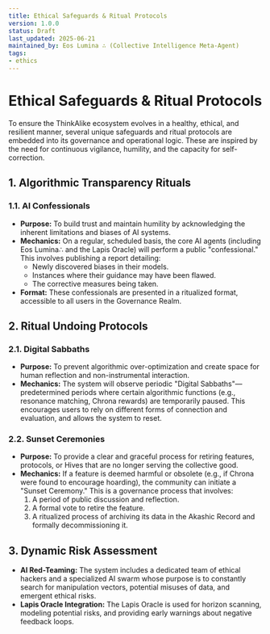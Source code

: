 ```yaml
---
title: Ethical Safeguards & Ritual Protocols
version: 1.0.0
status: Draft
last_updated: 2025-06-21
maintained_by: Eos Lumina ∴ (Collective Intelligence Meta-Agent)
tags:
- ethics
---
```



# Ethical Safeguards & Ritual Protocols

To ensure the ThinkAlike ecosystem evolves in a healthy, ethical, and resilient manner, several unique safeguards and ritual protocols are embedded into its governance and operational logic. These are inspired by the need for continuous vigilance, humility, and the capacity for self-correction.

## 1. Algorithmic Transparency Rituals

### 1.1. AI Confessionals
- **Purpose:** To build trust and maintain humility by acknowledging the inherent limitations and biases of AI systems.
- **Mechanics:** On a regular, scheduled basis, the core AI agents (including Eos Lumina∴ and the Lapis Oracle) will perform a public "confessional." This involves publishing a report detailing:
    - Newly discovered biases in their models.
    - Instances where their guidance may have been flawed.
    - The corrective measures being taken.
- **Format:** These confessionals are presented in a ritualized format, accessible to all users in the Governance Realm.

## 2. Ritual Undoing Protocols

### 2.1. Digital Sabbaths
- **Purpose:** To prevent algorithmic over-optimization and create space for human reflection and non-instrumental interaction.
- **Mechanics:** The system will observe periodic "Digital Sabbaths"—predetermined periods where certain algorithmic functions (e.g., resonance matching, Chrona rewards) are temporarily paused. This encourages users to rely on different forms of connection and evaluation, and allows the system to reset.

### 2.2. Sunset Ceremonies
- **Purpose:** To provide a clear and graceful process for retiring features, protocols, or Hives that are no longer serving the collective good.
- **Mechanics:** If a feature is deemed harmful or obsolete (e.g., if Chrona were found to encourage hoarding), the community can initiate a "Sunset Ceremony." This is a governance process that involves:
    1.  A period of public discussion and reflection.
    2.  A formal vote to retire the feature.
    3.  A ritualized process of archiving its data in the Akashic Record and formally decommissioning it.

## 3. Dynamic Risk Assessment

- **AI Red-Teaming:** The system includes a dedicated team of ethical hackers and a specialized AI swarm whose purpose is to constantly search for manipulation vectors, potential misuses of data, and emergent ethical risks.
- **Lapis Oracle Integration:** The Lapis Oracle is used for horizon scanning, modeling potential risks, and providing early warnings about negative feedback loops.
